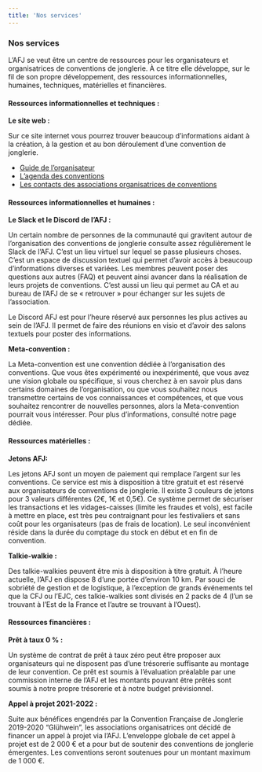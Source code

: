 ```yaml
---
title: 'Nos services'
---
```


### Nos services

L’AFJ se veut être un centre de ressources pour les organisateurs et organisatrices de conventions de jonglerie. À ce titre elle développe, sur le fil de son propre développement, des ressources informationnelles, humaines, techniques, matérielles et financières.

#### Ressources informationnelles et techniques :

**Le site web :**

Sur ce site internet vous pourrez trouver beaucoup d’informations aidant à la création, à la gestion et au bon déroulement d’une convention de jonglerie. 
-	[Guide de l’organisateur](/les-conventions/organiser-une-convention) 
-	[L’agenda des conventions](/)
-	[Les contacts des associations organisatrices de conventions](/les-conventions/les-conventions-regionales)

#### Ressources informationnelles et humaines :

**Le Slack et le Discord de l’AFJ :**

Un certain nombre de personnes de la communauté qui gravitent autour de l’organisation des conventions de jonglerie consulte assez régulièrement le Slack de l’AFJ. C’est un lieu virtuel sur lequel se passe plusieurs choses. C’est un espace de discussion textuel qui permet d’avoir accès à beaucoup d’informations diverses et variées. Les membres peuvent poser des questions aux autres (FAQ) et peuvent ainsi avancer dans la réalisation de leurs projets de conventions. C’est aussi un lieu qui permet au CA et au bureau de l’AFJ de se « retrouver » pour échanger sur les sujets de l’association.

Le Discord AFJ est pour l’heure réservé aux personnes les plus actives au sein de l’AFJ. Il permet de faire des réunions en visio et d’avoir des salons textuels pour poster des informations.

**Meta-convention :**

La Meta-convention est une convention dédiée à l’organisation des conventions.
Que vous êtes expérimenté ou inexpérimenté, que vous avez une vision globale ou spécifique, si vous cherchez à en savoir plus dans certains domaines de l’organisation, ou que vous souhaitez nous transmettre certains de vos connaissances et compétences, et que vous souhaitez rencontrer de nouvelles personnes, alors la Meta-convention pourrait vous intéresser. Pour plus d’informations, consulté notre page dédiée.

#### Ressources matérielles :

**Jetons AFJ:**

Les jetons AFJ sont un moyen de paiement qui remplace l’argent sur les conventions. Ce service est mis à disposition à titre gratuit et est réservé aux organisateurs de conventions de jonglerie.
Il existe 3 couleurs de jetons pour 3 valeurs différentes (2€, 1€ et 0,5€).
Ce système permet de sécuriser les transactions et les vidages-caisses (limite les fraudes et vols), est facile à mettre en place, est très peu contraignant pour les festivaliers et sans coût pour les organisateurs (pas de frais de location). Le seul inconvénient réside dans la durée du comptage du stock en début et en fin de convention.

**Talkie-walkie :**

Des talkie-walkies peuvent être mis à disposition à titre gratuit. À l’heure actuelle, l’AFJ en dispose 8 d’une portée d’environ 10 km. Par souci de sobriété de gestion et de logistique, à l’exception de grands événements tel que la CFJ ou l’EJC, ces talkie-walkies sont divisés en 2 packs de 4 (l’un se trouvant à l’Est de la France et l’autre se trouvant à l’Ouest).

#### Ressources financières :

**Prêt à taux 0 % :**

Un système de contrat de prêt à taux zéro peut être proposer aux organisateurs qui ne disposent pas d’une trésorerie suffisante au montage de leur convention. Ce prêt est soumis à l’évaluation préalable par une commission interne de l’AFJ et les montants pouvant être prêtés sont soumis à notre propre trésorerie et à notre budget prévisionnel.

**Appel à projet 2021-2022 :**

Suite aux bénéfices engendrés par la Convention Française de Jonglerie 2019-2020 “Glühwein”, les associations organisatrices ont décidé de financer un appel à projet via l’AFJ. L’enveloppe globale de cet appel à projet est de 2 000 € et a pour but de soutenir des conventions de jonglerie émergentes. Les conventions seront soutenues pour un montant maximum de 1 000 €.
